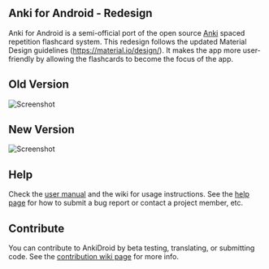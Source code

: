 Anki for Android - Redesign
-------
Anki for Android is a semi-official port of the open source [Anki](http://ankisrs.net/index.html) spaced repetition flashcard system. This redesign follows the updated Material Design guidelines (https://material.io/design/). It makes the app more user-friendly by allowing the flashcards to become the focus of the app. 




Old Version
-------
![Screenshot](https://raw.githubusercontent.com/ankidroid/ankidroiddocs/master/img/4-reviewer.png)



New Version
-------
![Screenshot](https://github.com/nickdvlpr/Anki-Android/docs/marketing/screenshots/en-US/phone/material_design_update_1.png)




Help
----
Check the [user manual](https://ankidroid.org/docs/manual.html) and the wiki for usage instructions. See the [help page](https://ankidroid.org/docs/help.html) 
for how to submit a bug report or contact a project member, etc.



Contribute
----------
You can contribute to AnkiDroid by beta testing, translating, or submitting code. 
See the [contribution wiki page](https://github.com/ankidroid/Anki-Android/wiki/Contributing) for more info.
